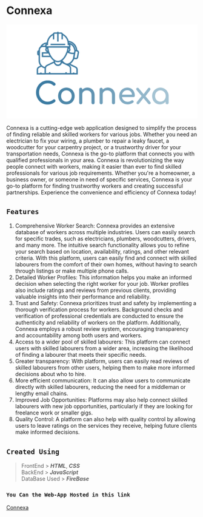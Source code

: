 # Connexa
![Connexa Logo](connexalogo.png)

Connexa is a cutting-edge web application designed to simplify the process of finding reliable and skilled workers for various jobs. Whether you need an electrician to fix your wiring, a plumber to repair a leaky faucet, a woodcutter for your carpentry project, or a trustworthy driver for your transportation needs, Connexa is the go-to platform that connects you with qualified professionals in your area. Connexa is revolutionizing the way people connect with workers, making it easier than ever to find skilled professionals for various job requirements. Whether you're a homeowner, a business owner, or someone in need of specific services, Connexa is your go-to platform for finding trustworthy workers and creating successful partnerships. Experience the convenience and efficiency of Connexa today!

## `Features`

1. Comprehensive Worker Search: Connexa provides an extensive database of workers across multiple industries. Users can easily search for specific trades, such as electricians, plumbers, woodcutters, drivers, and many more. The intuitive search functionality allows you to refine your search based on location, availability, ratings, and other relevant criteria. With this platform, users can easily find and connect with skilled labourers from the comfort of their own homes, without having to search through listings or make multiple phone calls.
2. Detailed Worker Profiles: This information helps you make an informed decision when selecting the right worker for your job. Worker profiles also include ratings and reviews from previous clients, providing valuable insights into their performance and reliability.
3. Trust and Safety: Connexa prioritizes trust and safety by implementing a thorough verification process for workers. Background checks and verification of professional credentials are conducted to ensure the authenticity and reliability of workers on the platform. Additionally, Connexa employs a robust review system, encouraging transparency and accountability among both users and workers.
4. Access to a wider pool of skilled labourers: This platform can connect users with skilled labourers from a wider area, increasing the likelihood of finding a labourer that meets their specific needs.
5. Greater transparency: With platform, users can easily read reviews of skilled labourers from other users, helping them to make more informed decisions about who to hire.
6. More efficient communication: It can also allow users to communicate directly with skilled labourers, reducing the need for a middleman or lengthy email chains.
7. Improved Job Opportunities: Platforms may also help connect skilled labourers with new job opportunities, particularly if they are looking for freelance work or smaller gigs.
8. Quality Control: A platform can also help with quality control by allowing users to leave ratings on the services they receive, helping future clients make informed decisions.


## `Created Using`
> FrontEnd > ***HTML***, ***CSS*** <br>
BackEnd > ***JavaScript*** <br>
DataBase Used > ***FireBase***

### `You Can the Web-App Hosted in this link`
[Connexa](https://connexa-liard.vercel.app/)
